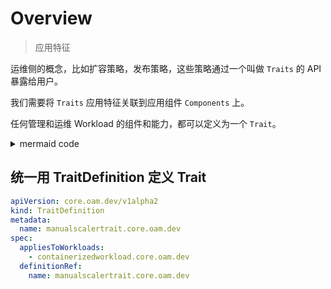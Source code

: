 # Overview

> 应用特征

运维侧的概念，比如扩容策略，发布策略，这些策略通过一个叫做 `Traits` 的 API 暴露给用户。

我们需要将 `Traits` 应用特征关联到应用组件 `Components` 上。

任何管理和运维 Workload 的组件和能力，都可以定义为一个 `Trait`。

<details>
<summary>mermaid code</summary>

```
flowchart LR
	classDef runtime fill:#fff,color:#fff,stroke-dasharray: 2 2;
	
	subgraph app
		direction LR
		subgraph trait[Traits]
			direction RL
			Scaling[[Scaling]]
			Rollout[[Rollout]]
			sidecar[[Sidecar]]
			Traffic[[Traffic]]
			Ingress[[Ingress]]
		end

		subgraph component[Components]
			Deployment
			Function
			Task
		end
	end
	
	subgraph platform[OAM Platform]
	end
	
	class app runtime
	trait -- ApplicationConfiguration --> component
	app -- Deploy --> platform
```
</details>

## 统一用 TraitDefinition 定义 Trait

```yaml
apiVersion: core.oam.dev/v1alpha2
kind: TraitDefinition
metadata:
  name: manualscalertrait.core.oam.dev
spec:
  appliesToWorkloads:
    - containerizedworkload.core.oam.dev
  definitionRef:
    name: manualscalertrait.core.oam.dev
```